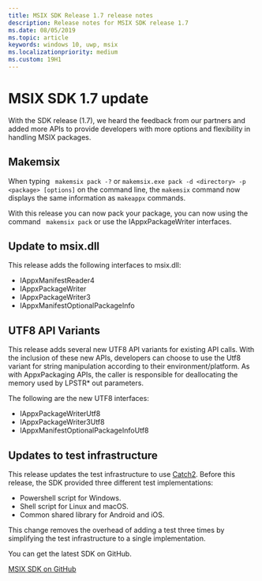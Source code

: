 ```yaml
---
title: MSIX SDK Release 1.7 release notes
description: Release notes for MSIX SDK release 1.7
ms.date: 08/05/2019
ms.topic: article
keywords: windows 10, uwp, msix
ms.localizationpriority: medium
ms.custom: 19H1
---
```


# MSIX SDK 1.7 update

With the SDK release (1.7), we heard the feedback from our partners and added more APIs to provide developers with more options and flexibility in handling MSIX packages.

## Makemsix

When typing ``` makemsix pack -?``` or ```makemsix.exe pack -d <directory> -p <package> [options]``` on the command line, the ```makemsix``` command now displays the same information as ```makeappx``` commands.

With this release you can now pack your package, you can now using the command ``` makemsix pack``` or use the IAppxPackageWriter interfaces.

## Update to msix.dll

This release adds the following interfaces to msix.dll:

- IAppxManifestReader4
- IAppxPackageWriter
- IAppxPackageWriter3
- IAppxManifestOptionalPackageInfo

## UTF8 API Variants

This release adds several new UTF8 API variants for existing API calls. With the inclusion of these new APIs, developers can choose to use the Utf8 variant for string manipulation according to their environment/platform. As with AppxPackaging APIs, the caller is responsible for deallocating the memory used by LPSTR* out parameters.

The following are the new UTF8 interfaces:

- IAppxPackageWriterUtf8
- IAppxPackageWriter3Utf8
- IAppxManifestOptionalPackageInfoUtf8

## Updates to test infrastructure

This release updates the test infrastructure to use [Catch2](https://github.com/catchorg/Catch2). Before this release, the SDK provided three different test implementations:

- Powershell script for Windows.
- Shell script for Linux and macOS.
- Common shared library for Android and iOS.

This change removes the overhead of adding a test three times by simplifying the test infrastructure to a single implementation.

You can get the latest SDK on GitHub.

<div class="nextstepaction"><p><a class="x-hidden-focus" href="https://github.com/Microsoft/msix-packaging/tree/release_v1.7" data-linktype="external">MSIX SDK on GitHub</a></p></div>
